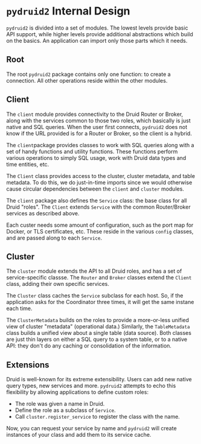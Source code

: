 # `pydruid2` Internal Design

`pydruid2` is divided into a set of modules. The lowest levels provide basic 
API support, while higher levels provide additional abstractions which build
on the basics. An application can import only those parts which it needs.

## Root

The root `pydruid2` package contains only one function: to create a connection.
All other operations reside within the other modules.

## Client

The `client` module provides connectivity to the Druid Router or Broker, along
with the services common to those two roles, which basically is just
native and SQL queries. When the user first connects, `pydruid2` does not know
if the URL provided is for a Router or Broker, so the client is a hybrid.

The `client`package provides classes to work with SQL queries along with a set
of handy functions and utility functions. These functions perform various
operations to simply SQL usage, work with Druid data types and time entities,
etc.

The `Client` class provides access to the cluster, cluster metadata, and
table metadata. To do this, we do just-in-time imports since we would otherwise
cause circular dependencies between the `client` and `cluster` modules.

The `client` package also defines the `Service` class: the base class for all
Druid "roles". The `Client` extends `Service` with the common Router/Broker
services as described above.

Each custer needs some amount of configuration, such as the port map for
Docker, or TLS certificates, etc. These reside in the various `config`
classes, and are passed along to each `Service`.

## Cluster

The `cluster` module extends the API to all Druid roles, and has a set of
service-specific classse. The `Router` and `Broker` classes extend the
`Client` class, adding their own specific services.

The `Cluster` class caches the `Service` subclass for each host. So, if the
application asks for the Coordinator three times, it will get the same
instane each time.

The `ClusterMetadata` builds on the roles to provide a more-or-less unified
view of cluster "metadata" (operational data.) Similarly, the
`TableMetadata` class builds a unified view about a single table (data source).
Both classes are just thin layers on either a SQL query to a system table,
or to a native API: they don't do any caching or consolidation of the
information.

## Extensions

Druid is well-known for its extreme extensibility. Users can add new native
query types, new services and more. `pydruid2` attempts to echo this flexibility
by allowing applications to define custom roles:

* The role was given a name in Druid.
* Define the role as a subclass of `Service`.
* Call `cluster.register_service` to register the class with the name.

Now, you can request your service by name and `pydruid2` will create instances
of your class and add them to its service cache.

